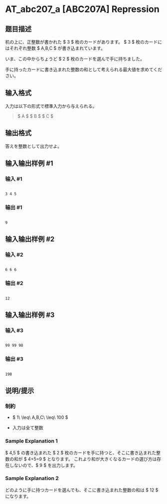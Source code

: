 # AT_abc207_a [ABC207A] Repression

## 题目描述

[problemUrl]: https://atcoder.jp/contests/abc207/tasks/abc207_a

机の上に、正整数が書かれた $ 3 $ 枚のカードがあります。 $ 3 $ 枚のカードにはそれぞれ整数 $ A,B,C $ が書き込まれています。

いま、この中からちょうど $ 2 $ 枚のカードを選んで手に持ちました。

手に持ったカードに書き込まれた整数の和として考えられる最大値を求めてください。

## 输入格式

入力は以下の形式で標準入力から与えられる。

> $ A $ $ B $ $ C $

## 输出格式

答えを整数として出力せよ。

## 输入输出样例 #1

### 输入 #1

```
3 4 5
```

### 输出 #1

```
9
```

## 输入输出样例 #2

### 输入 #2

```
6 6 6
```

### 输出 #2

```
12
```

## 输入输出样例 #3

### 输入 #3

```
99 99 98
```

### 输出 #3

```
198
```

## 说明/提示

### 制約

- $ 1\ \leq\ A,B,C\ \leq\ 100 $
- 入力は全て整数

### Sample Explanation 1

$ 4,5 $ の書き込まれた $ 2 $ 枚のカードを手に持つと、そこに書き込まれた整数の和が $ 4+5=9 $ となります。 これより和が大きくなるカードの選び方は存在しないので、$ 9 $ を出力します。

### Sample Explanation 2

どのように手に持つカードを選んでも、そこに書き込まれた整数の和は $ 12 $ になります。